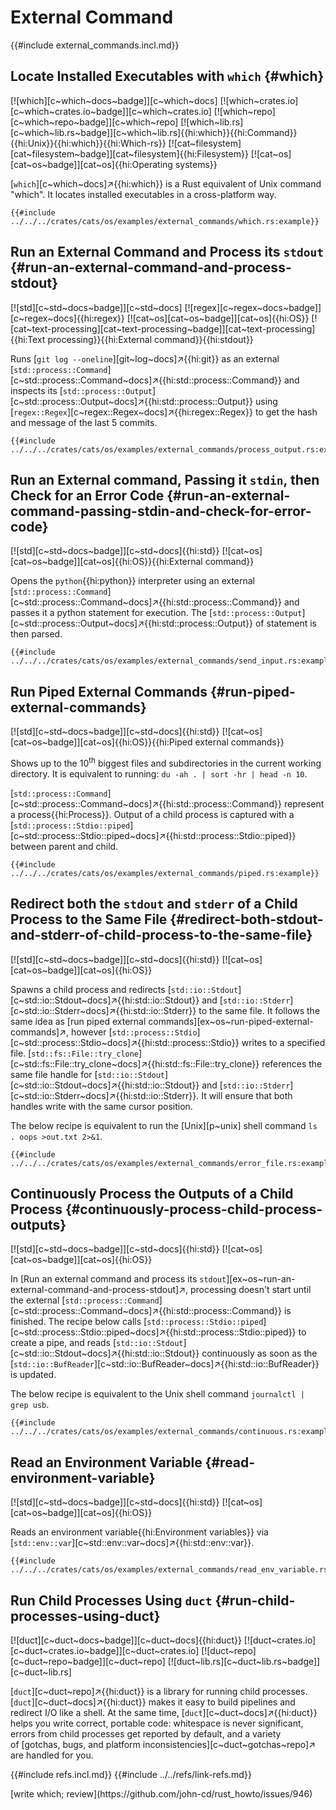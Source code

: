 # External Command

{{#include external_commands.incl.md}}

## Locate Installed Executables with `which` {#which}

[![which][c~which~docs~badge]][c~which~docs] [![which~crates.io][c~which~crates.io~badge]][c~which~crates.io] [![which~repo][c~which~repo~badge]][c~which~repo] [![which~lib.rs][c~which~lib.rs~badge]][c~which~lib.rs]{{hi:which}}{{hi:Command}}{{hi:Unix}}{{hi:which}}{{hi:Which-rs}} [![cat~filesystem][cat~filesystem~badge]][cat~filesystem]{{hi:Filesystem}} [![cat~os][cat~os~badge]][cat~os]{{hi:Operating systems}}

[`which`][c~which~docs]↗{{hi:which}} is a Rust equivalent of Unix command "which". It locates installed executables in a cross-platform way.

```rust,editable,noplayground
{{#include ../../../crates/cats/os/examples/external_commands/which.rs:example}}
```

## Run an External Command and Process its `stdout` {#run-an-external-command-and-process-stdout}

[![std][c~std~docs~badge]][c~std~docs] [![regex][c~regex~docs~badge]][c~regex~docs]{{hi:regex}} [![cat~os][cat~os~badge]][cat~os]{{hi:OS}} [![cat~text-processing][cat~text-processing~badge]][cat~text-processing]{{hi:Text processing}}{{hi:External command}}{{hi:stdout}}

Runs [`git log --oneline`][git~log~docs]↗{{hi:git}} as an external [`std::process::Command`][c~std::process::Command~docs]↗{{hi:std::process::Command}} and inspects its [`std::process::Output`][c~std::process::Output~docs]↗{{hi:std::process::Output}} using [`regex::Regex`][c~regex::Regex~docs]↗{{hi:regex::Regex}} to get the hash and message of the last 5 commits.

```rust,editable
{{#include ../../../crates/cats/os/examples/external_commands/process_output.rs:example}}
```

## Run an External command, Passing it `stdin`, then Check for an Error Code {#run-an-external-command-passing-stdin-and-check-for-error-code}

[![std][c~std~docs~badge]][c~std~docs]{{hi:std}} [![cat~os][cat~os~badge]][cat~os]{{hi:OS}}{{hi:External command}}

Opens the `python`{{hi:python}} interpreter using an external [`std::process::Command`][c~std::process::Command~docs]↗{{hi:std::process::Command}} and passes it a python statement for execution. The [`std::process::Output`][c~std::process::Output~docs]↗{{hi:std::process::Output}} of statement is then parsed.

```rust,editable
{{#include ../../../crates/cats/os/examples/external_commands/send_input.rs:example}}
```

## Run Piped External Commands {#run-piped-external-commands}

[![std][c~std~docs~badge]][c~std~docs]{{hi:std}} [![cat~os][cat~os~badge]][cat~os]{{hi:OS}}{{hi:Piped external commands}}

Shows up to the 10<sup>th</sup> biggest files and subdirectories in the current working directory. It is equivalent to running: `du -ah . | sort -hr | head -n 10`.

[`std::process::Command`][c~std::process::Command~docs]↗{{hi:std::process::Command}} represent a process{{hi:Process}}. Output of a child process is captured with a [`std::process::Stdio::piped`][c~std::process::Stdio::piped~docs]↗{{hi:std::process::Stdio::piped}} between parent and child.

```rust,editable
{{#include ../../../crates/cats/os/examples/external_commands/piped.rs:example}}
```

## Redirect both the `stdout` and `stderr` of a Child Process to the Same File {#redirect-both-stdout-and-stderr-of-child-process-to-the-same-file}

[![std][c~std~docs~badge]][c~std~docs]{{hi:std}} [![cat~os][cat~os~badge]][cat~os]{{hi:OS}}

Spawns a child process and redirects [`std::io::Stdout`][c~std::io::Stdout~docs]↗{{hi:std::io::Stdout}} and [`std::io::Stderr`][c~std::io::Stderr~docs]↗{{hi:std::io::Stderr}} to the same file. It follows the same idea as [run piped external commands][ex~os~run-piped-external-commands]↗, however [`std::process::Stdio`][c~std::process::Stdio~docs]↗{{hi:std::process::Stdio}} writes to a specified file. [`std::fs::File::try_clone`][c~std::fs::File::try_clone~docs]↗{{hi:std::fs::File::try_clone}} references the same file handle for [`std::io::Stdout`][c~std::io::Stdout~docs]↗{{hi:std::io::Stdout}} and [`std::io::Stderr`][c~std::io::Stderr~docs]↗{{hi:std::io::Stderr}}. It will ensure that both handles write with the same cursor position.

The below recipe is equivalent to run the [Unix][p~unix] shell command `ls . oops >out.txt 2>&1`.

```rust,editable
{{#include ../../../crates/cats/os/examples/external_commands/error_file.rs:example}}
```

## Continuously Process the Outputs of a Child Process {#continuously-process-child-process-outputs}

[![std][c~std~docs~badge]][c~std~docs]{{hi:std}} [![cat~os][cat~os~badge]][cat~os]{{hi:OS}}

In [Run an external command and process its `stdout`][ex~os~run-an-external-command-and-process-stdout]↗, processing doesn't start until the external [`std::process::Command`][c~std::process::Command~docs]↗{{hi:std::process::Command}} is finished. The recipe below calls [`std::process::Stdio::piped`][c~std::process::Stdio::piped~docs]↗{{hi:std::process::Stdio::piped}} to create a pipe, and reads
[`std::io::Stdout`][c~std::io::Stdout~docs]↗{{hi:std::io::Stdout}} continuously as soon as the [`std::io::BufReader`][c~std::io::BufReader~docs]↗{{hi:std::io::BufReader}} is updated.

The below recipe is equivalent to the Unix shell command `journalctl | grep usb`.

```rust,editable
{{#include ../../../crates/cats/os/examples/external_commands/continuous.rs:example}}
```

## Read an Environment Variable {#read-environment-variable}

[![std][c~std~docs~badge]][c~std~docs]{{hi:std}} [![cat~os][cat~os~badge]][cat~os]{{hi:OS}}

Reads an environment variable{{hi:Environment variables}} via [`std::env::var`][c~std::env::var~docs]↗{{hi:std::env::var}}.

```rust,editable
{{#include ../../../crates/cats/os/examples/external_commands/read_env_variable.rs:example}}
```

## Run Child Processes Using `duct` {#run-child-processes-using-duct}

[![duct][c~duct~docs~badge]][c~duct~docs]{{hi:duct}}
[![duct~crates.io][c~duct~crates.io~badge]][c~duct~crates.io]
[![duct~repo][c~duct~repo~badge]][c~duct~repo]
[![duct~lib.rs][c~duct~lib.rs~badge]][c~duct~lib.rs]

[`duct`][c~duct~repo]↗{{hi:duct}} is a library for running child processes. [`duct`][c~duct~docs]↗{{hi:duct}} makes it easy to build pipelines and redirect I/O like a shell. At the same time, [`duct`][c~duct~docs]↗{{hi:duct}} helps you write correct, portable code: whitespace is never significant, errors from child processes get reported by default, and a variety of [gotchas, bugs, and platform inconsistencies][c~duct~gotchas~repo]↗ are handled for you.

{{#include refs.incl.md}}
{{#include ../../refs/link-refs.md}}

<div class="hidden">
[write which; review](https://github.com/john-cd/rust_howto/issues/946)
</div>
